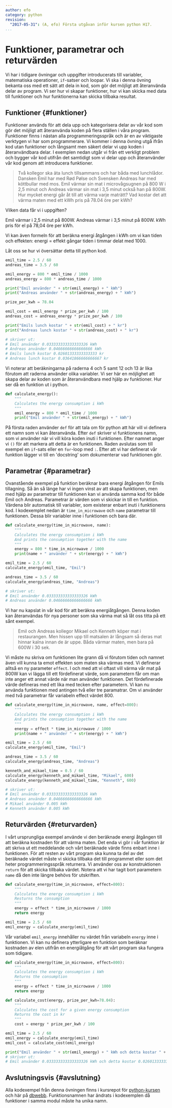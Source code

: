 ```yaml
---
author: efo
category: python
revision:
  "2017-05-31": (A, efo) Första utgåvan inför kursen python H17.
...
```

Funktioner, parametrar och returvärden
==================================
Vi har i tidigare övningar och uppgifter introducerats till variabler, matematiska operationer, `if`-satser och loopar. Vi ska i denna övning bekanta oss med ett sätt att dela in kod, som gör det möjligt att återanvända delar av program. Vi ser hur vi skapar funktioner, hur vi kan skicka med data till funktioner och hur funktionerna kan skicka tillbaka resultat.



<!--more-->



Funktioner {#funktioner}
--------------------------------------
Funktioner används för att dela upp och kategorisera delar av vår kod som gör det möjligt att återanvända koden på flera ställen i våra program. Funktioner finns i nästan alla programmeringsspråk och är en av viktigaste verktygen vi har som programmerare. Vi kommer i denna övning utgå ifrån kod utan funktioner och långsamt men säkert delar vi upp koden i återanvändbara delar. I exemplen nedan utgår vi från ett verkligt problem och bygger vår kod utifrån det samtidigt som vi delar upp och återanvänder vår kod genom att introducera funktioner.

> Två kollegor ska äta lunch tillsammans och har båda med lunchlådor. Dansken Emil har med Rød Pølse och Svensken Andreas har med köttbullar med mos. Emil värmar sin mat i microvågsugnen på 800 W i 2,5 minut och Andreas värmar sin mat i 3,5 minut också han på 800W. Hur mycket energi går åt till att värma varje maträtt? Vad kostar det att värma maten med ett kWh pris på 78.04 öre per kWh?

Vilken data får vi i uppgiften?

Emil värmar i 2,5 minut på 800W.
Andreas värmar i 3,5 minut på 800W.
kWh pris för el på 78,04 öre per kWh.

Vi kan även formeln för att beräkna energi åtgången i kWh om vi kan tiden och effekten: energi = effekt gångar  tiden i timmar delat med 1000.

Låt oss se hur vi översättar detta till python kod.

```python
emil_time = 2.5 / 60
andreas_time = 3.5 / 60

emil_energy = 800 * emil_time / 1000
andreas_energy = 800 * andreas_time / 1000

print("Emil använder " + str(emil_energy) + " kWh")
print("Andreas använder " + str(andreas_energy) + " kWh")

prize_per_kwh = 78.04

emil_cost = emil_energy * prize_per_kwh / 100
andreas_cost = andreas_energy * prize_per_kwh / 100

print("Emils lunch kostar " + str(emil_cost) + " kr")
print("Andreas lunch kostar " + str(andreas_cost) + " kr")

# skriver ut:
# Emil använder 0.033333333333333326 kWh
# Andreas använder 0.04666666666666666 kWh
# Emils lunch kostar 0.02601333333333333 kr
# Andreas lunch kostar 0.03641866666666667 kr
```

Vi noterar att beräkningarna på raderna 4 och 5 samt 12 och 13 är lika förutom att raderna använder olika variabler. Vi ser här en möjlighet att skapa delar av koden som är återanvändbara med hjälp av funktioner. Hur ser då en funktion ut i python.

```python
def calculate_energy():
    """
    Calculates the energy consumption i kWh
    """
    emil_energy = 800 * emil_time / 1000
    print("Emil använder " + str(emil_energy) + " kWh")
```

På första raden använder `def` för att tala om för python att här vill vi definera ett namn som vi kan återanvända. Efter `def` skriver vi funktionens namn, som vi använder när vi vill köra koden inuti i funktionen. Efter namnet anger vi `()` för att markera att detta är en funktionen. Raden avslutas som till exempel en `if`-sats eller en `for`-loop med `:`. Efter att vi har definerat vår funktion lägger vi till en 'docstring' som dokumenterar vad funktionen gör.



Parametrar {#parametrar}
--------------------------------------
Ovanstående exempel på funktion beräknar bara energi åtgången för Emils tillagning. Så än så länge har vi ingen vinst av att skapa funktionen, men med hjälp av parametrar till funktionen kan vi använda samma kod för både Emil och Andreas. Parametrar är värden som vi skickar in till en funktion. Värdena blir automatisk till variabler, som existerar enbart inuti i funktionens kod. I kodexemplet nedan är `time_in_microwave` och `name` parametrar till funktionen. Dessa blir variabler inne i funktionen och bara där.

```python
def calculate_energy(time_in_microwave, name):
    """
    Calculates the energy consumption i kWh
    And prints the consumption together with the name
    """
    energy = 800 * time_in_microwave / 1000
    print(name + " använder " + str(energy) + " kWh")

emil_time = 2.5 / 60
calculate_energy(emil_time, "Emil")

andreas_time = 3.5 / 60
calculate_energy(andreas_time, "Andreas")

# skriver ut:
# Emil använder 0.033333333333333326 kWh
# Andreas använder 0.04666666666666666 kWh
```

Vi har nu kapslat in vår kod för att beräkna energiåtgången. Denna koden kan återanvändas för nya personer som ska värma mat så låt oss titta på ett sånt exempel.

> Emil och Andreas kollegor Mikael och Kenneth köper mat i restaurangen. Men hissen upp till matsalen är långsam så deras mat hinnar kalna innan de är uppe. Båda värmar maten, men bara på 600W i 30 sek.

Vi måste nu skriva om funktionen lite grann då vi förutom tiden och namnet även vill kunna ta emot effekten som maten ska värmas med. Vi definerar alltså en ny parameter `effect`. I och med att vi oftast vill värma vår mat på 800W kan vi lägga till ett fördefinerat värde, som parametern får om man inte anger ett annat värde när man använder funktionen. Det fördefinerade värde defineras med ett lika med tecken efter parametern. Vi kan nu använda funktionen med antingen två eller tre paramatrar. Om vi använder med två parametrar får variabeln effect värdet 800.

```python
def calculate_energy(time_in_microwave, name, effect=800):
    """
    Calculates the energy consumption i kWh
    And prints the consumption together with the name
    """
    energy = effect * time_in_microwave / 1000
    print(name + " använder " + str(energy) + " kWh")

emil_time = 2.5 / 60
calculate_energy(emil_time, "Emil")

andreas_time = 3.5 / 60
calculate_energy(andreas_time, "Andreas")

kenneth_and_mikael_time = 0.5 / 60
calculate_energy(kenneth_and_mikael_time, "Mikael", 600)
calculate_energy(kenneth_and_mikael_time, "Kenneth", 600)

# skriver ut:
# Emil använder 0.033333333333333326 kWh
# Andreas använder 0.04666666666666666 kWh
# Mikael använder 0.005 kWh
# Kenneth använder 0.005 kWh
```



Returvärden {#returvarden}
--------------------------------------
I vårt ursprungliga exempel använde vi den beräknade energi åtgången till att beräkna kostnaden för att värma maten. Det enda vi gör i vår funktion är att skriva ut ett meddelande och vårt beräknade värde finns enbart inne i funktionen. För att resten av vårt program ska kunna ta del av det beräknade värdet måste vi skicka tillbaka det till programmet eller som det heter programmeringsspråk returnera. Vi använder oss av konstruktionen `return` för att skicka tillbaka värdet. Notera att vi har tagit bort parametern `name` då den inte längre behövs för utskriften.

```python
def calculate_energy(time_in_microwave, effect=800):
    """
    Calculates the energy consumption i kWh
    Resturns the consumption
    """
    energy = effect * time_in_microwave / 1000
    return energy

emil_time = 2.5 / 60
emil_energy = calculate_energy(emil_time)
```

Vår variabel `emil_energy` innehåller nu värdet från variabeln `energy` inne i funktionen. Vi kan nu definera ytterligare en funktion som beräknar kostnaden av elen utifrån en energiåtgång för att vårt program ska fungera som tidigare.

```python
def calculate_energy(time_in_microwave, effect=800):
    """
    Calculates the energy consumption i kWh
    Returns the consumption
    """
    energy = effect * time_in_microwave / 1000
    return energy

def calculate_cost(energy, prize_per_kwh=78.04):
    """
    Calculates the cost for a given energy consumption
    Returns the cost in kr
    """
    cost = energy * prize_per_kwh / 100

emil_time = 2.5 / 60
emil_energy = calculate_energy(emil_time)
emil_cost = calculate_cost(emil_energy)

print("Emil använder " + str(emil_energy) + " kWh och detta kostar " + str(emil_cost) + " kr")
# skriver ut:
# Emil använder 0.033333333333333326 kWh och detta kostar 0.02601333333333333 kr

```



Avslutningsvis {#avslutning}
--------------------------------------


Alla kodexempel från denna övningen finns i kursrepot för [python-kursen](https://github.com/dbwebb-se/python/tree/master/example/functions) och här på [dbwebb](https://dbwebb.se/repo/python/example/functions). Funktionsnamnen har ändrats i kodexemplen då funktioner i samma modul måste ha unika namn.
